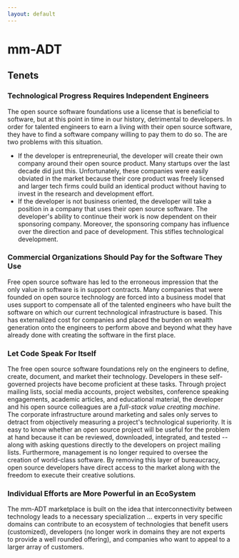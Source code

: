 ```yaml
---
layout: default
---
```


# mm-ADT
## Tenets

### Technological Progress Requires Independent Engineers

The open source software foundations use a license that is beneficial to software, but at this point in time in our history, detrimental to developers. In order for talented engineers to earn a living with their open source software, they have to find a software company willing to pay them to do so. The are two problems with this situation. 

  * If the developer is entrepreneurial, the developer will create their own company around their open source product. Many startups over the last decade did just this. Unfortunately, these companies were easily obviated in the market because their core product was freely licensed and larger tech firms could build an identical product without having to invest in the research and development effort.
  * If the developer is not business oriented, the developer will take a position in a company that uses their open source software. The developer's ability to continue their work is now dependent on their sponsoring company. Moreover, the sponsoring company has influence over the direction and pace of development. This stifles technological development.

### Commercial Organizations Should Pay for the Software They Use

Free open source software has led to the erroneous impression that the only value in software is in support contracts. Many companies that were founded on open source technology are forced into a business model that uses support to compensate all of the talented engineers who have built the software on which our current technological infrastructure is based. This has externalized cost for companies and placed the burden on wealth generation onto the engineers to perform above and beyond what they have already done with creating the software in the first place.

### Let Code Speak For Itself

The free open source software foundations rely on the engineers to define, create, document, and market their technology. Developers in these self-governed projects have become proficient at these tasks. Through project mailing lists, social media accounts, project websites, conference speaking engagements, academic articles, and educational material, the developer and his open source colleagues are a _full-stack value creating machine_. The corporate infrastructure around marketing and sales only serves to detract from objectively measuring a project's technological superiority. It is easy to know whether an open source project will be useful for the problem at hand because it can be reviewed, downloaded, integrated, and tested -- along with asking questions directly to the developers on project mailing lists. Furthermore, management is no longer required to oversee the creation of world-class software. By removing this layer of bureaucracy, open source developers have direct access to the  market along with the freedom to execute their creative solutions.

### Individual Efforts are More Powerful in an EcoSystem

The mm-ADT marketplace is built on the idea that interconnectivity between technology leads to a necessary specialization ... experts in very specific domains can contribute to an ecosystem of technologies that benefit users (customized), developers (no longer work in domains they are not experts to provide a well rounded offering), and companies who want to appeal to a larger array of customers. 